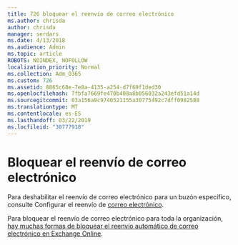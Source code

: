 ```yaml
---
title: 726 bloquear el reenvío de correo electrónico
ms.author: chrisda
author: chrisda
manager: serdars
ms.date: 4/13/2018
ms.audience: Admin
ms.topic: article
ROBOTS: NOINDEX, NOFOLLOW
localization_priority: Normal
ms.collection: Adm_O365
ms.custom: 726
ms.assetid: 8865c68e-7e8a-4135-a254-d7f69f1ded30
ms.openlocfilehash: 7fbfa7669fe470b408a8b056032a243efd51a14d
ms.sourcegitcommit: 03a156a9c9740521155a30775492c7dff0982588
ms.translationtype: MT
ms.contentlocale: es-ES
ms.lasthandoff: 03/22/2019
ms.locfileid: "30777918"
---
```

# <a name="block-email-forwarding"></a>Bloquear el reenvío de correo electrónico

Para deshabilitar el reenvío de correo electrónico para un buzón específico, consulte Configurar el reenvío de [correo electrónico](https://support.office.com/client/15abf81d-5c5d-49da-ac81-1b4daa1809f6).
  
Para bloquear el reenvío de correo electrónico para toda la organización, [hay muchas formas de bloquear el reenvío automático de correo electrónico en Exchange Online](https://blogs.technet.microsoft.com/exchange/2017/12/22/the-many-ways-to-block-automatic-email-forwarding-in-exchange-online/).
  

